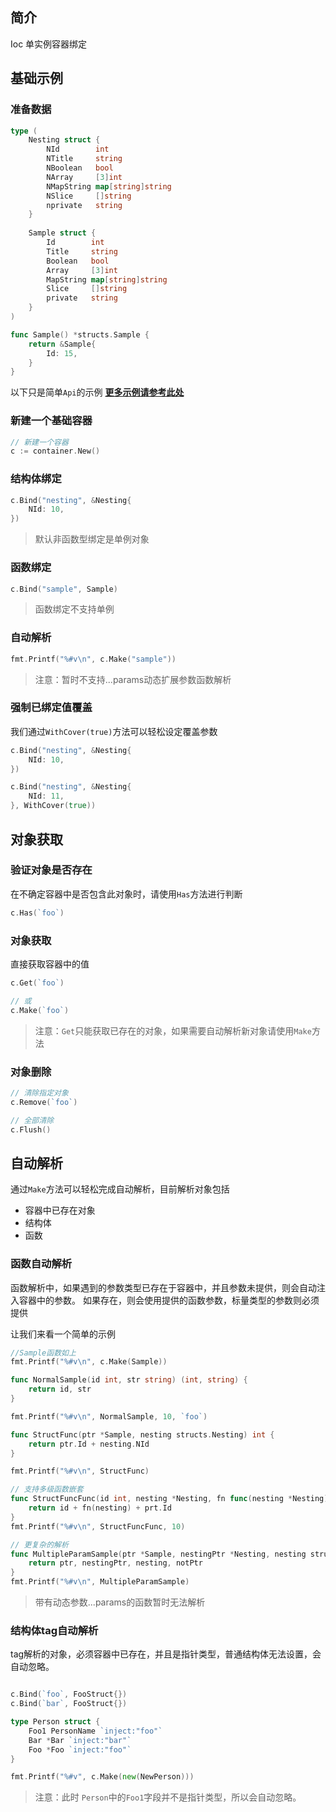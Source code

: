 ## 简介
Ioc 单实例容器绑定

## 基础示例

### 准备数据
```go
type (
    Nesting struct {
        NId        int
        NTitle     string
        NBoolean   bool
        NArray     [3]int
        NMapString map[string]string
        NSlice     []string
        nprivate   string
    }
    
    Sample struct {
    	Id        int
    	Title     string
    	Boolean   bool
    	Array     [3]int
    	MapString map[string]string
    	Slice     []string
    	private   string
    }
)

func Sample() *structs.Sample {
	return &Sample{
		Id: 15,
	}
}
```

以下只是简单`Api`的示例
[**更多示例请参考此处**](https://github.com/firmeve/firmeve/blob/develop/container/container2_test.go)

### 新建一个基础容器
```go
// 新建一个容器
c := container.New()
```

### 结构体绑定

```go
c.Bind("nesting", &Nesting{
    NId: 10,
})
```

> 默认非函数型绑定是单例对象

### 函数绑定

```go
c.Bind("sample", Sample)
```

> 函数绑定不支持单例

### 自动解析

```go
fmt.Printf("%#v\n", c.Make("sample"))
```

> 注意：暂时不支持...params动态扩展参数函数解析

### 强制已绑定值覆盖

我们通过`WithCover(true)`方法可以轻松设定覆盖参数

```go
c.Bind("nesting", &Nesting{
    NId: 10,
})

c.Bind("nesting", &Nesting{
    NId: 11,
}, WithCover(true))
```

## 对象获取

### 验证对象是否存在

在不确定容器中是否包含此对象时，请使用`Has`方法进行判断

```go
c.Has(`foo`)
```
### 对象获取

直接获取容器中的值
```go
c.Get(`foo`)

// 或
c.Make(`foo`)
```
> 注意：`Get`只能获取已存在的对象，如果需要自动解析新对象请使用`Make`方法

### 对象删除
```go
// 清除指定对象
c.Remove(`foo`)

// 全部清除
c.Flush()
```

## 自动解析

通过`Make`方法可以轻松完成自动解析，目前解析对象包括
- 容器中已存在对象
- 结构体
- 函数

### 函数自动解析

函数解析中，如果遇到的参数类型已存在于容器中，并且参数未提供，则会自动注入容器中的参数。
如果存在，则会使用提供的函数参数，标量类型的参数则必须提供

让我们来看一个简单的示例

```go
//Sample函数如上
fmt.Printf("%#v\n", c.Make(Sample))

func NormalSample(id int, str string) (int, string) {
	return id, str
}

fmt.Printf("%#v\n", NormalSample, 10, `foo`)

func StructFunc(ptr *Sample, nesting structs.Nesting) int {
	return ptr.Id + nesting.NId
}

fmt.Printf("%#v\n", StructFunc)

// 支持多级函数嵌套
func StructFuncFunc(id int, nesting *Nesting, fn func(nesting *Nesting) int, prt *Sample) int {
	return id + fn(nesting) + prt.Id
}
fmt.Printf("%#v\n", StructFuncFunc, 10)

// 更复杂的解析
func MultipleParamSample(ptr *Sample, nestingPtr *Nesting, nesting structs.Nesting, notPtr structs.Sample) (*Sample, *Nesting, Nesting, Sample) {
	return ptr, nestingPtr, nesting, notPtr
}
fmt.Printf("%#v\n", MultipleParamSample)
```

> 带有动态参数...params的函数暂时无法解析

### 结构体tag自动解析

tag解析的对象，必须容器中已存在，并且是指针类型，普通结构体无法设置，会自动忽略。

```go

c.Bind(`foo`, FooStruct{})
c.Bind(`bar`, FooStruct{})

type Person struct {
	Foo1 PersonName `inject:"foo"`
	Bar *Bar `inject:"bar"`
	Foo *Foo `inject:"foo"`
}

fmt.Printf("%#v", c.Make(new(NewPerson)))
```
> 注意：此时 `Person`中的`Foo1`字段并不是指针类型，所以会自动忽略。
